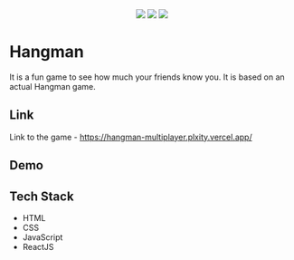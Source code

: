 <div align="center">
    <img src="https://forthebadge.com/images/badges/powered-by-responsibility.svg" >
    <img src="https://forthebadge.com/images/badges/built-with-love.svg" >
    <img src="https://forthebadge.com/images/badges/made-with-javascript.svg" >
</div>


# Hangman

It is a fun game to see how much your friends know you. It is based on an actual Hangman game.

## Link 
 Link to the game - https://hangman-multiplayer.plxity.vercel.app/

## Demo 


## Tech Stack

- HTML
- CSS
- JavaScript
- ReactJS


